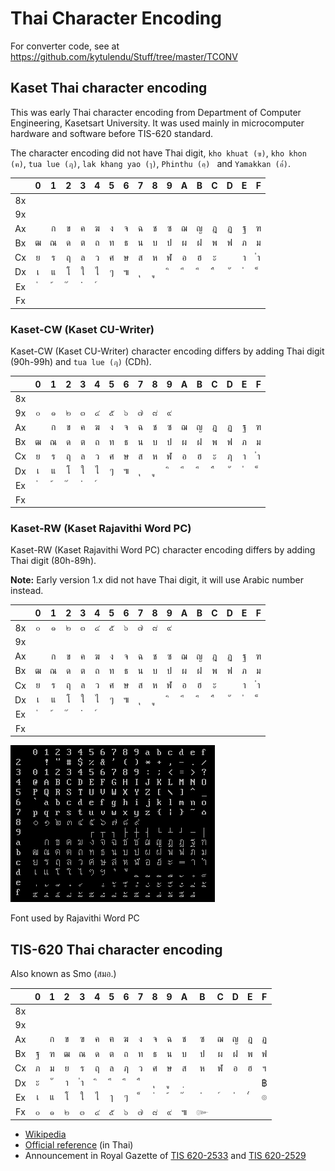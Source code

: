 # Thai Character Encoding

For converter code, see at https://github.com/kytulendu/Stuff/tree/master/TCONV

## Kaset Thai character encoding

This was early Thai character encoding from Department of Computer Engineering, Kasetsart University.
It was used mainly in microcomputer hardware and software before TIS-620 standard.

The character encoding did not have Thai digit, `kho khuat (ฃ)`, `kho khon (ฅ)`, `tua lue (ฦ)`, `lak khang yao (ๅ)`, `Phinthu (อฺ) ` and `Yamakkan (อ๎)`.

|    | 0 | 1 | 2 | 3 | 4 | 5 | 6 | 7 | 8 | 9 | A | B | C | D | E | F |
|:--:|:-:|:-:|:-:|:-:|:-:|:-:|:-:|:-:|:-:|:-:|:-:|:-:|:-:|:-:|:-:|:-:|
| 8x |
| 9x |
| Ax |   | ก | ข | ค | ฆ | ง | จ | ฉ | ช | ซ | ฌ | ญ | ฎ | ฏ | ฐ | ฑ |
| Bx | ฒ | ณ | ด | ต | ถ | ท | ธ | น | บ | ป | ผ | ฝ | พ | ฟ | ภ | ม |
| Cx | ย | ร | ฤ | ล | ว | ศ | ษ | ส | ห | ฬ | อ | ฮ | ะ |   | า | ﻿ำ |
| Dx | เ | แ | โ | ใ | ไ | ๆ | ๚ | ﻿ุ | ﻿ู | ﻿ิ | ﻿ี | ﻿ึ | ﻿ื | ﻿ั | ﻿ํ | ﻿็ |
| Ex | ﻿่ | ﻿้ | ﻿๊ | ﻿๋ | ﻿์ |
| Fx |

### Kaset-CW (Kaset CU-Writer)

Kaset-CW (Kaset CU-Writer) character encoding differs by adding Thai digit (90h-99h) and `tua lue (ฦ)` (CDh).

|    | 0 | 1 | 2 | 3 | 4 | 5 | 6 | 7 | 8 | 9 | A | B | C | D | E | F |
|:--:|:-:|:-:|:-:|:-:|:-:|:-:|:-:|:-:|:-:|:-:|:-:|:-:|:-:|:-:|:-:|:-:|
| 8x |
| 9x | ๐ | ๑ | ๒ | ๓ | ๔ | ๕ | ๖ | ๗ | ๘ | ๙ |
| Ax |   | ก | ข | ค | ฆ | ง | จ | ฉ | ช | ซ | ฌ | ญ | ฎ | ฏ | ฐ | ฑ |
| Bx | ฒ | ณ | ด | ต | ถ | ท | ธ | น | บ | ป | ผ | ฝ | พ | ฟ | ภ | ม |
| Cx | ย | ร | ฤ | ล | ว | ศ | ษ | ส | ห | ฬ | อ | ฮ | ะ | ฦ | า | ﻿ำ |
| Dx | เ | แ | โ | ใ | ไ | ๆ | ๚ | ﻿ุ | ﻿ู | ﻿ิ | ﻿ี | ﻿ึ | ﻿ื | ﻿ั | ﻿ํ | ﻿็ |
| Ex | ﻿่ | ﻿้ | ﻿๊ | ﻿๋ | ﻿์ |
| Fx |

### Kaset-RW (Kaset Rajavithi Word PC)

Kaset-RW (Kaset Rajavithi Word PC) character encoding differs by adding Thai digit (80h-89h).

**Note:** Early version 1.x did not have Thai digit, it will use Arabic number instead.

|    | 0 | 1 | 2 | 3 | 4 | 5 | 6 | 7 | 8 | 9 | A | B | C | D | E | F |
|:--:|:-:|:-:|:-:|:-:|:-:|:-:|:-:|:-:|:-:|:-:|:-:|:-:|:-:|:-:|:-:|:-:|
| 8x | ๐ | ๑ | ๒ | ๓ | ๔ | ๕ | ๖ | ๗ | ๘ | ๙ |
| 9x |
| Ax |   | ก | ข | ค | ฆ | ง | จ | ฉ | ช | ซ | ฌ | ญ | ฎ | ฏ | ฐ | ฑ |
| Bx | ฒ | ณ | ด | ต | ถ | ท | ธ | น | บ | ป | ผ | ฝ | พ | ฟ | ภ | ม |
| Cx | ย | ร | ฤ | ล | ว | ศ | ษ | ส | ห | ฬ | อ | ฮ | ะ |   | า | ﻿ำ |
| Dx | เ | แ | โ | ใ | ไ | ๆ | ๚ | ﻿ุ | ﻿ู | ﻿ิ | ﻿ี | ﻿ึ | ﻿ื | ﻿ั | ﻿ํ | ﻿็ |
| Ex | ﻿่ | ﻿้ | ﻿๊ | ﻿๋ | ﻿์ |
| Fx |

![Rajavithi Word PC font](./resources/RW_display_font.png)

Font used by Rajavithi Word PC

## TIS-620 Thai character encoding

Also known as Smo (สมอ.)

|    | 0 | 1 | 2 | 3 | 4 | 5 | 6 | 7 | 8 | 9 | A | B | C | D | E | F |
|:--:|:-:|:-:|:-:|:-:|:-:|:-:|:-:|:-:|:-:|:-:|:-:|:-:|:-:|:-:|:-:|:-:|
| 8x |
| 9x |
| Ax |   | ก | ข | ฃ | ค | ฅ | ฆ | ง | จ | ฉ | ช | ซ | ฌ | ญ | ฎ | ฏ |
| Bx | ฐ | ฑ | ฒ | ณ | ด | ต | ถ | ท | ธ | น | บ | ป | ผ | ฝ | พ | ฟ |
| Cx | ภ | ม | ย | ร | ฤ | ล | ฦ | ว | ศ | ษ | ส | ห | ฬ | อ | ฮ | ฯ |
| Dx | ะ | ั | า | ำ | ิ |  ี |  ึ |  ื |  ุ |  ู |  ฺ |   |   |   |   | ฿ |
| Ex | เ | แ | โ | ใ | ไ | ๅ | ๆ |  ็ |  ่ |  ้ |  ๊ |  ๋ |  ์ |  ํ |  ๎ | ๏ |
| Fx | ๐ | ๑ | ๒ | ๓ | ๔ | ๕ | ๖ | ๗ | ๘ | ๙ | ๚ | ๛ |

- [Wikipedia](https://en.wikipedia.org/wiki/Thai_Industrial_Standard_620-2533)
- [Official reference](http://www.nectec.or.th/it-standards/std620/std620.html) (in Thai)
- Announcement in Royal Gazette of [TIS 620-2533](https://web.archive.org/web/20111207224549/http://www.ratchakitcha.soc.go.th/DATA/PDF/2533/D/140/6318.PDF) and [TIS 620-2529](https://web.archive.org/web/20111207215038/http://www.ratchakitcha.soc.go.th/DATA/PDF/2529/D/102/2720.PDF)
